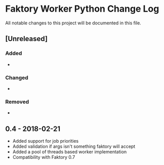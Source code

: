 # Faktory Worker Python Change Log

All notable changes to this project will be documented in this file.

## [Unreleased]

### Added
-

### Changed
-

### Removed
-


## 0.4 - 2018-02-21

- Added support for job priorities
- Added validation if args isn't something faktory will accept
- Added a pool of threads based worker implementation
- Compatibility with Faktory 0.7
